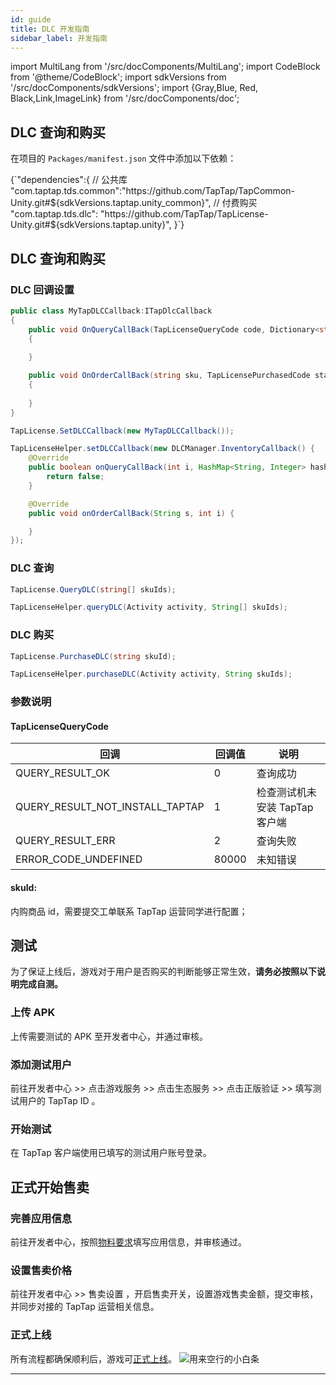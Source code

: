 ```yaml
---
id: guide
title: DLC 开发指南
sidebar_label: 开发指南
---
```


import MultiLang from '/src/docComponents/MultiLang';
import CodeBlock from '@theme/CodeBlock';
import sdkVersions from '/src/docComponents/sdkVersions';
import {Gray,Blue, Red, Black,Link,ImageLink} from '/src/docComponents/doc';

## DLC 查询和购买

在项目的 `Packages/manifest.json` 文件中添加以下依赖：

<CodeBlock className="json">
{`"dependencies":{
// 公共库
"com.taptap.tds.common":"https://github.com/TapTap/TapCommon-Unity.git#${sdkVersions.taptap.unity_common}",
// 付费购买
"com.taptap.tds.dlc": "https://github.com/TapTap/TapLicense-Unity.git#${sdkVersions.taptap.unity}",
}`}
</CodeBlock>

## DLC 查询和购买

### DLC 回调设置

<MultiLang>

```cs
public class MyTapDLCCallback:ITapDlcCallback
{
    public void OnQueryCallBack(TapLicenseQueryCode code, Dictionary<string, object> queryList)
    {
        
    }

    public void OnOrderCallBack(string sku, TapLicensePurchasedCode status)
    {
        
    }
}

TapLicense.SetDLCCallback(new MyTapDLCCallback());
```

```java
TapLicenseHelper.setDLCCallback(new DLCManager.InventoryCallback() {
    @Override
    public boolean onQueryCallBack(int i, HashMap<String, Integer> hashMap) {
        return false;
    }

    @Override
    public void onOrderCallBack(String s, int i) {

    }
});
```
</MultiLang>


### DLC 查询

<MultiLang>

```cs
TapLicense.QueryDLC(string[] skuIds);
```

```java
TapLicenseHelper.queryDLC(Activity activity, String[] skuIds);
```
</MultiLang>

### DLC 购买

<MultiLang>

```cs
TapLicense.PurchaseDLC(string skuId);
```

```java
TapLicenseHelper.purchaseDLC(Activity activity, String skuIds);
```
</MultiLang>

### 参数说明
#### TapLicenseQueryCode
回调          | 回调值 | 说明       |
----------- | --- | -------- |
QUERY_RESULT_OK       | 0   | 查询成功     |
QUERY_RESULT_NOT_INSTALL_TAPTAP       | 1   | 检查测试机未安装 TapTap 客户端     |
QUERY_RESULT_ERR       | 2   | 查询失败     |
ERROR_CODE_UNDEFINED       | 80000   | 未知错误     |


#### skuId:
内购商品 id，需要提交工单联系 TapTap 运营同学进行配置；


## 测试

为了保证上线后，游戏对于用户是否购买的判断能够正常生效，**请务必按照以下说明完成自测。**

### 上传 APK

上传需要测试的 APK 至开发者中心，并通过审核。

### 添加测试用户

前往开发者中心   >>   点击<Blue>游戏服务</Blue>   >>   点击<Blue>生态服务</Blue>   >>   点击<Blue>正版验证</Blue>   >>   填写测试用户的 TapTap ID 。

### 开始测试

在 TapTap 客户端使用已填写的测试用户账号登录。

## 正式开始售卖

### 完善应用信息

前往开发者中心，按照[物料要求](/store/store-material/)填写应用信息，并审核通过。

### 设置售卖价格

前往开发者中心 >> <Blue>售卖设置</Blue> ，开启售卖开关，设置游戏售卖金额，提交审核，并同步对接的 TapTap 运营相关信息。

### 正式上线

所有流程都确保顺利后，游戏可[正式上线](/store/store-release/)。
![用来空行的小白条](https://img.tapimg.com/market/images/c53d78b9b120276b53f82aebb0d01537.png)

---